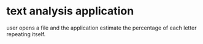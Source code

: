# text analysis application

user opens a file and the application estimate the percentage of each letter repeating itself.
